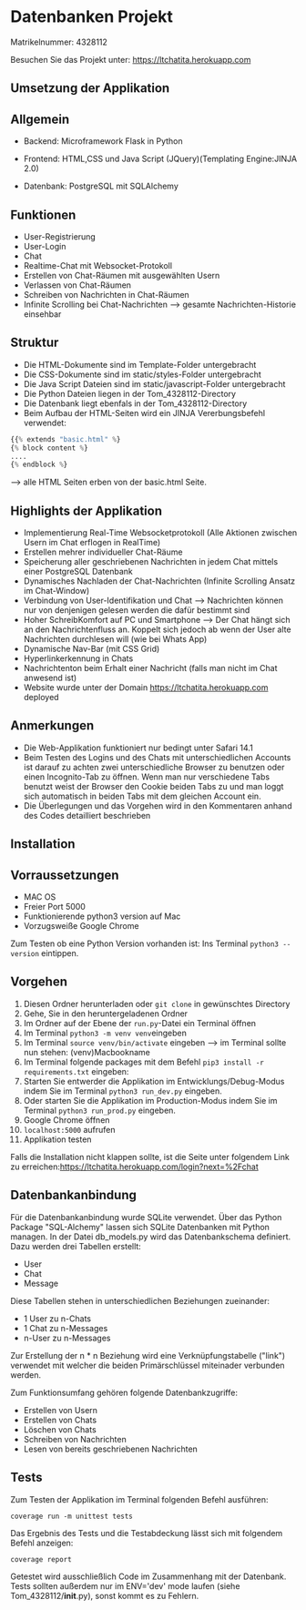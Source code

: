 # Datenbanken Projekt
 Matrikelnummer: 4328112

Besuchen Sie das Projekt unter: https://ltchatita.herokuapp.com

## Umsetzung der Applikation
## Allgemein
* Backend: Microframework Flask in Python

* Frontend: HTML,CSS und Java Script (JQuery)(Templating Engine:JINJA 2.0)

* Datenbank: PostgreSQL mit SQLAlchemy

## Funktionen
* User-Registrierung
* User-Login
* Chat
* Realtime-Chat mit Websocket-Protokoll
* Erstellen von Chat-Räumen mit ausgewählten Usern
* Verlassen von Chat-Räumen
* Schreiben von Nachrichten in Chat-Räumen
* Infinite Scrolling bei Chat-Nachrichten --> gesamte Nachrichten-Historie einsehbar

## Struktur
* Die HTML-Dokumente sind im Template-Folder untergebracht
* Die CSS-Dokumente sind im static/styles-Folder untergebracht
* Die Java Script Dateien sind im static/javascript-Folder untergebracht
* Die Python Dateien liegen in der Tom_4328112-Directory
* Die Datenbank liegt ebenfals in der Tom_4328112-Directory
* Beim Aufbau der HTML-Seiten wird ein JINJA Vererbungsbefehl verwendet:
```python
{{% extends "basic.html" %} 
{% block content %} 
....
{% endblock %}
```
--> alle HTML Seiten erben von der basic.html Seite.

## Highlights der Applikation
* Implementierung Real-Time Websocketprotokoll (Alle Aktionen zwischen Usern im Chat erflogen in RealTime)
* Erstellen mehrer individueller Chat-Räume
* Speicherung aller geschriebenen Nachrichten in jedem Chat mittels einer PostgreSQL Datenbank
* Dynamisches Nachladen der Chat-Nachrichten (Infinite Scrolling Ansatz im Chat-Window)
* Verbindung von User-Identifikation und Chat --> Nachrichten können nur von denjenigen gelesen werden die dafür bestimmt sind
* Hoher SchreibKomfort auf PC und Smartphone --> Der Chat hängt sich an den Nachrichtenfluss an. Koppelt sich jedoch ab wenn der User alte Nachrichten durchlesen will (wie bei Whats App)
* Dynamische Nav-Bar (mit CSS Grid)
* Hyperlinkerkennung in Chats
* Nachrichtenton beim Erhalt einer Nachricht (falls man nicht im Chat anwesend ist)
* Website wurde unter der Domain https://ltchatita.herokuapp.com deployed
## Anmerkungen
* Die Web-Applikation funktioniert nur bedingt unter Safari 14.1
* Beim Testen des Logins und des Chats mit unterschiedlichen Accounts ist darauf zu achten zwei unterschiedliche Browser zu benutzen oder einen Incognito-Tab zu öffnen. Wenn man nur verschiedene Tabs benutzt weist der Browser den Cookie beiden Tabs zu und man loggt sich automatisch in beiden Tabs mit dem gleichen Account ein.
* Die Überlegungen und das Vorgehen wird in den Kommentaren anhand des Codes detailliert beschrieben
## Installation
 ## Vorraussetzungen
* MAC OS
* Freier Port 5000
* Funktionierende python3 version auf Mac
* Vorzugsweiße Google Chrome

Zum Testen ob eine Python Version vorhanden ist: Ins Terminal `python3 --version` eintippen.
## Vorgehen
1. Diesen Ordner herunterladen oder `git clone` in gewünschtes Directory
2. Gehe, Sie in den heruntergeladenen Ordner
3. Im Ordner auf der Ebene der `run.py`-Datei ein Terminal öffnen
4. Im Terminal `python3 -m venv venv`eingeben
5. Im Terminal `source venv/bin/activate` eingeben --> im Terminal sollte nun stehen: (venv)Macbookname
6. Im Terminal folgende packages mit dem Befehl `pip3 install -r requirements.txt` eingeben:
7. Starten Sie entwerder die Applikation im Entwicklungs/Debug-Modus indem Sie im Terminal `python3 run_dev.py` eingeben.
8. Oder starten Sie die Applikation im Production-Modus indem Sie im Terminal `python3 run_prod.py` eingeben.
9. Google Chrome öffnen
10. `localhost:5000` aufrufen
11. Applikation testen

Falls die Installation nicht klappen sollte, ist die Seite unter folgendem Link zu erreichen:https://ltchatita.herokuapp.com/login?next=%2Fchat

## Datenbankanbindung

Für die Datenbankanbindung wurde SQLite verwendet. Über das Python Package "SQL-Alchemy" lassen sich SQLite Datenbanken mit Python managen.
In der Datei db_models.py wird das Datenbankschema definiert. Dazu werden drei Tabellen erstellt:

* User
* Chat
* Message

Diese Tabellen stehen in unterschiedlichen Beziehungen zueinander:

* 1 User zu n-Chats
* 1 Chat zu n-Messages
* n-User zu n-Messages

Zur Erstellung der n * n Beziehung wird eine Verknüpfungstabelle ("link") verwendet mit welcher die beiden Primärschlüssel miteinader verbunden werden.

Zum Funktionsumfang gehören folgende Datenbankzugriffe:

* Erstellen von Usern
* Erstellen von Chats
* Löschen von Chats
* Schreiben von Nachrichten
* Lesen von bereits geschriebenen Nachrichten

## Tests

Zum Testen der Applikation im Terminal folgenden Befehl ausführen:

`coverage run -m unittest tests `

Das Ergebnis des Tests und die Testabdeckung lässt sich mit folgendem Befehl anzeigen:

`coverage report`

Getestet wird ausschließlich Code im Zusammenhang mit der Datenbank. 
Tests sollten außerdem nur im ENV='dev' mode laufen (siehe Tom_4328112/__init__.py), sonst kommt es zu Fehlern.


